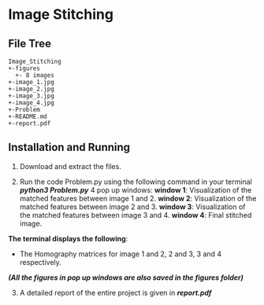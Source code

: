 # **Image Stitching**

## **File Tree**

```
Image_Stitching
+-figures
  +- 8 images
+-image_1.jpg
+-image_2.jpg
+-image_3.jpg
+-image_4.jpg
+-Problem
+-README.md
+-report.pdf
```

## **Installation and Running**

1. Download and extract the files.

2. Run the code Problem.py using the following command in your terminal
    ***python3 Problem.py***
4 pop up windows:
**window 1**: Visualization of the matched features between image 1 and 2.
**window 2**: Visualization of the matched features between image 2 and 3.
**window 3**: Visualization of the matched features between image 3 and 4.
**window 4**: Final stitched image.

**The terminal displays the following**:
 - The Homography matrices for image 1 and 2, 2 and 3, 3 and 4 respectively.

***(All the figures in pop up windows are also saved in the figures folder)***

3. A detailed report of the entire project is given in ***report.pdf***  
